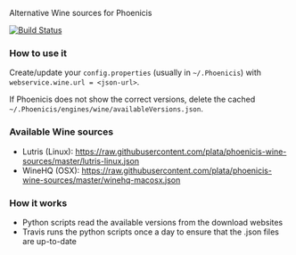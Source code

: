 Alternative Wine sources for Phoenicis

[![Build Status](https://travis-ci.com/plata/phoenicis-wine-sources.svg?branch=master)](https://travis-ci.com/plata/phoenicis-wine-sources)

### How to use it
Create/update your `config.properties` (usually in `~/.Phoenicis`) with `webservice.wine.url = <json-url>`.

If Phoenicis does not show the correct versions, delete the cached `~/.Phoenicis/engines/wine/availableVersions.json`.

### Available Wine sources
* Lutris (Linux): https://raw.githubusercontent.com/plata/phoenicis-wine-sources/master/lutris-linux.json
* WineHQ (OSX): https://raw.githubusercontent.com/plata/phoenicis-wine-sources/master/winehq-macosx.json

### How it works
* Python scripts read the available versions from the download websites
* Travis runs the python scripts once a day to ensure that the .json files are up-to-date

